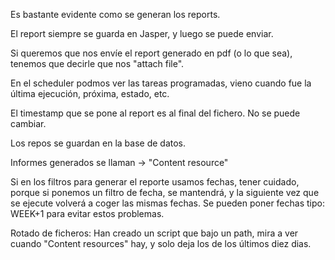 Es bastante evidente como se generan los reports.

El report siempre se guarda en Jasper, y luego se puede enviar.

Si queremos que nos envíe el report generado en pdf (o lo que sea), tenemos que decirle que nos "attach file".

En el scheduler podmos ver las tareas programadas, vieno cuando fue la última ejecución, próxima, estado, etc.

El timestamp que se pone al report es al final del fichero. No se puede cambiar.

Los repos se guardan en la base de datos.

Informes generados se llaman -> "Content resource"

Si en los filtros para generar el reporte usamos fechas, tener cuidado, porque si ponemos un filtro de fecha, se mantendrá, y la siguiente vez que se ejecute volverá a coger las mismas fechas. Se pueden poner fechas tipo: WEEK+1 para evitar estos problemas.

Rotado de ficheros:
Han creado un script que bajo un path, mira a ver cuando "Content resources" hay, y solo deja los de los últimos diez dias.

